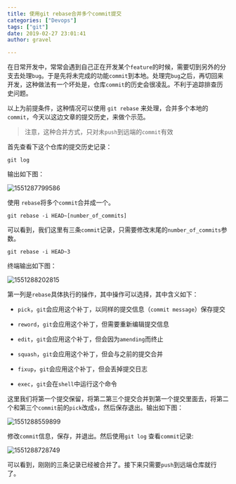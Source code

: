 ```yaml
---
title: 使用git rebase合并多个commit提交
categories: ["Devops"]
tags: ["git"]
date: 2019-02-27 23:01:41 
author: gravel

---
```


在日常开发中，常常会遇到自己正在开发某个`feature`的时候，需要切到另外的分支去处理`bug`。于是先将未完成的功能`commit`到本地。处理完`bug`之后，再切回来开发，这种做法有一个坏处是，仓库`commit`的历史会很凌乱。不利于追踪排查历史问题。

<!--more-->

以上为前提条件，这种情况可以使用 `git rebase` 来处理，合并多个本地的`commit`，今天以这边文章的提交历史，来做个示范。

>注意，这种合并方式，只对未`push`到远端的`commit`有效

首先查看下这个仓库的提交历史记录：

```
git log 
```

输出如下图：

![1551287799586](20190228-1.png)

使用 `rebase`将多个`commit`合并成一个。

```
git rebase -i HEAD~[number_of_commits]
```

可以看到，我们这里有三条`commit`记录，只需要修改末尾的`number_of_commits`参数。

```
git rebase -i HEAD~3
```

终端输出如下图：

![1551288202815](20190228-2.png)

第一列是`rebase`具体执行的操作，其中操作可以选择，其中含义如下：

* `pick`，`git`会应用这个补丁，以同样的提交信息（`commit message`）保存提交

* `reword`，`git`会应用这个补丁，但需要重新编辑提交信息

* `edit`，`git`会应用这个补丁，但会因为`amending`而终止

* `squash`，`git`会应用这个补丁，但会与之前的提交合并

* `fixup`，`git`会应用这个补丁，但会丢掉提交日志

* `exec`，`git`会在`shell`中运行这个命令

这里我们将第一个提交保留，将第二第三个提交合并到第一个提交里面去，将第二个和第三个`commit`前的`pick`改成`s`，然后保存退出。输出如下图：

![1551288559899](20190228-3.png)

修改`commit`信息，保存，并退出。然后使用`git log` 查看`commit`记录:

![1551288728749](20190228-4.png)

可以看到，刚刚的三条记录已经被合并了。接下来只需要`push`到远端仓库就行了。